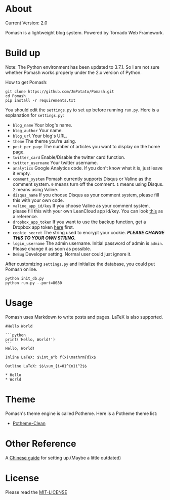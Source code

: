 About
====

Current Version: 2.0

Pomash is a lightweight blog system. Powered by Tornado Web Framework.

Build up
====

Note: The Python environment has been updated to 3.7.1. So I am not sure whether Pomash works properly under the 2.x version of Python.

How to get Pomash:

```shell
git clone https://github.com/JmPotato/Pomash.git
cd Pomash
pip install -r requirements.txt
```
You should edit the `settings.py` to set up before running `run.py`. Here is a explanation for `settings.py`:

* `blog_name` Your blog's name.
* `blog_author` Your name.
* `blog_url` Your blog's URL.
* `theme` The theme you're using.
* `post_per_page` The number of articles you want to display on the home page.
* `twitter_card` Enable/Disable the twitter card function.
* `twitter_username` Your twitter username.
* `analytics` Google Analytics code. If you don't know what it is, just leave it empty.
* `comment_system` Pomash currently supports Disqus or Valine as the comment system. `0` means turn off the comment. `1` means using Disqus. `2` means using Valine.
* `disqus_name` If you choose Disqus as your comment system, please fill this with your own code.
* `valine_app_id/key` If you choose Valine as your comment system, please fill this with your own LeanCloud app id/key. You can look [this](https://valine.js.org/quickstart.html#%E8%8E%B7%E5%8F%96APP-ID-%E5%92%8C-APP-Key) as a reference.
* `dropbox_app_token` If you want to use the backup function, get a Dropbox app token [here](https://www.dropbox.com/developers/apps/create) first.
* `cookie_secret` The string used to encrypt your cookie. ***PLEASE CHANGE THIS TO YOUR OWN STRING.***
* `login_username` The admin username. Initial password of admin is `admin`. Please change it as soon as possible.
* `DeBug` Developer setting. Normal user could just ignore it.

After customizing `settings.py` and initialize the database, you could put Pomash online.

```shell
python init_db.py
python run.py --port=8080
```

Usage
====

Pomash uses Markdown to write posts and pages. LaTeX is also supported.

    #Hello World

    ```python
    print('Hello, World!')
    ```
    Hello, World!

    Inline LaTeX: $\int_a^b f(x)\mathrm{d}x$

    Outline LaTeX: $$\sum_{i=0}^{n}i^2$$

    * Hello
    * World

Theme
====

Pomash's theme engine is called Potheme. Here is a Potheme theme list:

* [Potheme-Clean](https://github.com/JmPotato/Potheme-Clean)

Other Reference
====

A [Chinese guide](https://ipotato.me/article/16) for setting up.(Maybe a little outdated)

License
====

Please read the [MIT-LICENSE](./LICENSE)


